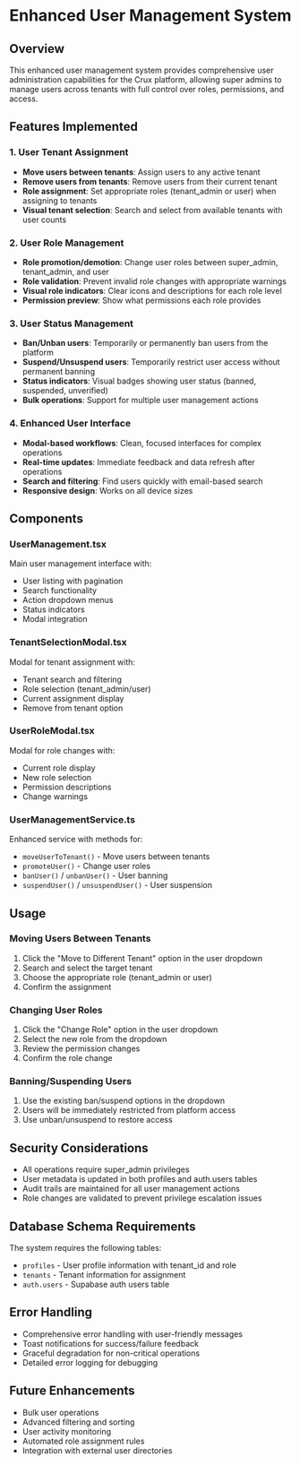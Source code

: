 # Enhanced User Management System

## Overview
This enhanced user management system provides comprehensive user administration capabilities for the Crux platform, allowing super admins to manage users across tenants with full control over roles, permissions, and access.

## Features Implemented

### 1. User Tenant Assignment
- **Move users between tenants**: Assign users to any active tenant
- **Remove users from tenants**: Remove users from their current tenant
- **Role assignment**: Set appropriate roles (tenant_admin or user) when assigning to tenants
- **Visual tenant selection**: Search and select from available tenants with user counts

### 2. User Role Management
- **Role promotion/demotion**: Change user roles between super_admin, tenant_admin, and user
- **Role validation**: Prevent invalid role changes with appropriate warnings
- **Visual role indicators**: Clear icons and descriptions for each role level
- **Permission preview**: Show what permissions each role provides

### 3. User Status Management
- **Ban/Unban users**: Temporarily or permanently ban users from the platform
- **Suspend/Unsuspend users**: Temporarily restrict user access without permanent banning
- **Status indicators**: Visual badges showing user status (banned, suspended, unverified)
- **Bulk operations**: Support for multiple user management actions

### 4. Enhanced User Interface
- **Modal-based workflows**: Clean, focused interfaces for complex operations
- **Real-time updates**: Immediate feedback and data refresh after operations
- **Search and filtering**: Find users quickly with email-based search
- **Responsive design**: Works on all device sizes

## Components

### UserManagement.tsx
Main user management interface with:
- User listing with pagination
- Search functionality
- Action dropdown menus
- Status indicators
- Modal integration

### TenantSelectionModal.tsx
Modal for tenant assignment with:
- Tenant search and filtering
- Role selection (tenant_admin/user)
- Current assignment display
- Remove from tenant option

### UserRoleModal.tsx
Modal for role changes with:
- Current role display
- New role selection
- Permission descriptions
- Change warnings

### UserManagementService.ts
Enhanced service with methods for:
- `moveUserToTenant()` - Move users between tenants
- `promoteUser()` - Change user roles
- `banUser()` / `unbanUser()` - User banning
- `suspendUser()` / `unsuspendUser()` - User suspension

## Usage

### Moving Users Between Tenants
1. Click the "Move to Different Tenant" option in the user dropdown
2. Search and select the target tenant
3. Choose the appropriate role (tenant_admin or user)
4. Confirm the assignment

### Changing User Roles
1. Click the "Change Role" option in the user dropdown
2. Select the new role from the dropdown
3. Review the permission changes
4. Confirm the role change

### Banning/Suspending Users
1. Use the existing ban/suspend options in the dropdown
2. Users will be immediately restricted from platform access
3. Use unban/unsuspend to restore access

## Security Considerations

- All operations require super_admin privileges
- User metadata is updated in both profiles and auth.users tables
- Audit trails are maintained for all user management actions
- Role changes are validated to prevent privilege escalation issues

## Database Schema Requirements

The system requires the following tables:
- `profiles` - User profile information with tenant_id and role
- `tenants` - Tenant information for assignment
- `auth.users` - Supabase auth users table

## Error Handling

- Comprehensive error handling with user-friendly messages
- Toast notifications for success/failure feedback
- Graceful degradation for non-critical operations
- Detailed error logging for debugging

## Future Enhancements

- Bulk user operations
- Advanced filtering and sorting
- User activity monitoring
- Automated role assignment rules
- Integration with external user directories
